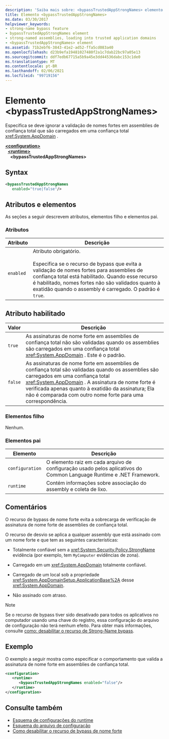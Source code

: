 ```yaml
---
description: 'Saiba mais sobre: <bypassTrustedAppStrongNames> elemento'
title: Elemento <bypassTrustedAppStrongNames>
ms.date: 03/30/2017
helpviewer_keywords:
- strong-name bypass feature
- bypassTrustedAppStrongNames element
- strong-named assemblies, loading into trusted application domains
- <bypassTrustedAppStrongNames> element
ms.assetid: 71b2ebf6-3843-41e2-ad52-ffa5cd083a40
ms.openlocfilehash: d23b9efa19481027480f2a1c7dab22bc97a05e13
ms.sourcegitcommit: ddf7edb67715a5b9a45e3dd44536dabc153c1de0
ms.translationtype: MT
ms.contentlocale: pt-BR
ms.lasthandoff: 02/06/2021
ms.locfileid: "99719156"
---
```

# <a name="bypasstrustedappstrongnames-element"></a>Elemento \<bypassTrustedAppStrongNames>

Especifica se deve ignorar a validação de nomes fortes em assemblies de confiança total que são carregados em uma confiança total <xref:System.AppDomain> .

[**\<configuration>**](../configuration-element.md)\
&nbsp;&nbsp;[**\<runtime>**](runtime-element.md)\
&nbsp;&nbsp;&nbsp;&nbsp;**\<bypassTrustedAppStrongNames>**

## <a name="syntax"></a>Syntax

```xml
<bypassTrustedAppStrongNames
   enabled="true|false"/>
```

## <a name="attributes-and-elements"></a>Atributos e elementos

As seções a seguir descrevem atributos, elementos filho e elementos pai.

### <a name="attributes"></a>Atributos

|Atributo|Descrição|
|---------------|-----------------|
|`enabled`|Atributo obrigatório.<br /><br /> Especifica se o recurso de bypass que evita a validação de nomes fortes para assemblies de confiança total está habilitado. Quando esse recurso é habilitado, nomes fortes não são validados quanto à exatidão quando o assembly é carregado. O padrão é `true`.|

## <a name="enabled-attribute"></a>Atributo habilitado

|Valor|Descrição|
|-----------|-----------------|
|`true`|As assinaturas de nome forte em assemblies de confiança total não são validadas quando os assemblies são carregados em uma confiança total <xref:System.AppDomain> . Este é o padrão.|
|`false`|As assinaturas de nome forte em assemblies de confiança total são validadas quando os assemblies são carregados em uma confiança total <xref:System.AppDomain> . A assinatura de nome forte é verificada apenas quanto à exatidão da assinatura; Ela não é comparada com outro nome forte para uma correspondência.|

### <a name="child-elements"></a>Elementos filho

Nenhum.

### <a name="parent-elements"></a>Elementos pai

|Elemento|Descrição|
|-------------|-----------------|
|`configuration`|O elemento raiz em cada arquivo de configuração usado pelos aplicativos do Common Language Runtime e .NET Framework.|
|`runtime`|Contém informações sobre associação do assembly e coleta de lixo.|

## <a name="remarks"></a>Comentários

O recurso de bypass de nome forte evita a sobrecarga de verificação de assinatura de nome forte de assemblies de confiança total.

O recurso de desvio se aplica a qualquer assembly que está assinado com um nome forte e que tem as seguintes características:

- Totalmente confiável sem a <xref:System.Security.Policy.StrongName> evidência (por exemplo, tem `MyComputer` evidências de zona).

- Carregado em um <xref:System.AppDomain> totalmente confiável.

- Carregado de um local sob a propriedade <xref:System.AppDomainSetup.ApplicationBase%2A> desse <xref:System.AppDomain>.

- Não assinado com atraso.

> [!NOTE]
> Se o recurso de bypass tiver sido desativado para todos os aplicativos no computador usando uma chave do registro, essa configuração do arquivo de configuração não terá nenhum efeito. Para obter mais informações, consulte [como: desabilitar o recurso de Strong-Name bypass](../../../../standard/assembly/disable-strong-name-bypass-feature.md).

## <a name="example"></a>Exemplo

O exemplo a seguir mostra como especificar o comportamento que valida a assinatura de nome forte em assemblies de confiança total.

```xml
<configuration>
   <runtime>
      <bypassTrustedAppStrongNames enabled="false"/>
   </runtime>
</configuration>
```

## <a name="see-also"></a>Consulte também

- [Esquema de configurações do runtime](index.md)
- [Esquema do arquivo de configuração](../index.md)
- [Como desabilitar o recurso de bypass de nome forte](../../../../standard/assembly/disable-strong-name-bypass-feature.md)

